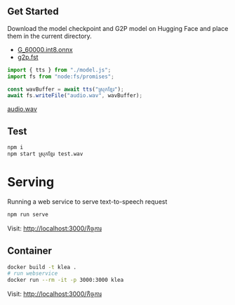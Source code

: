 ## Get Started

Download the model checkpoint and G2P model on Hugging Face and place them in the current directory.

- [G_60000.int8.onnx](https://huggingface.co/spaces/seanghay/KLEA/resolve/main/G_60000.int8.onnx)
- [g2p.fst](https://huggingface.co/spaces/seanghay/KLEA/resolve/main/g2p.fst)

```javascript
import { tts } from "./model.js";
import fs from "node:fs/promises";

const wavBuffer = await tts("ស្រុកខ្មែរ");
await fs.writeFile("audio.wav", wavBuffer);
```

[audio.wav](./audio.wav)

## Test

```bash
npm i
npm start ស្រុកខ្មែរ test.wav
```

# Serving

Running a web service to serve text-to-speech request

```bash
npm run serve
```

Visit: [http://localhost:3000/កិច្ចការ](http://localhost:3000/កិច្ចការ)

## Container

```bash
docker build -t klea .
# run webservice
docker run --rm -it -p 3000:3000 klea
```

Visit: [http://localhost:3000/កិច្ចការ](http://localhost:3000/កិច្ចការ)
